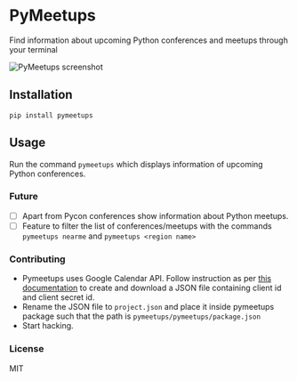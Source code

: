 # PyMeetups

Find information about upcoming Python conferences and meetups through your terminal

![PyMeetups screenshot](https://image.ibb.co/jUjMd7/carbon_1.png)

## Installation
`pip install pymeetups`

## Usage
Run the command `pymeetups` which displays information of upcoming Python conferences.

### Future 

- [ ] Apart from Pycon conferences show information about Python meetups.
- [ ] Feature to filter the list of conferences/meetups with the commands `pymeetups nearme` and `pymeetups <region name>` 

### Contributing

 - Pymeetups uses Google Calendar API. Follow instruction as per [this documentation](https://developers.google.com/google-apps/calendar/quickstart/python) to create and download a JSON file containing client id and client secret id.
 - Rename the JSON file to `project.json` and place it inside pymeetups package such that the path is `pymeetups/pymeetups/package.json`
- Start hacking.

### License
MIT
